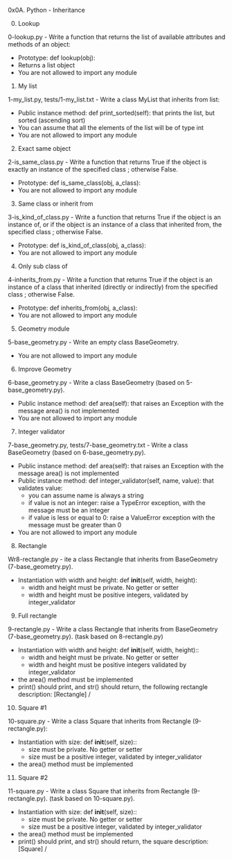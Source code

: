 0x0A. Python - Inheritance

0. Lookup

0-lookup.py - Write a function that returns the list of available attributes and methods of an object:

- Prototype: def lookup(obj):
- Returns a list object
- You are not allowed to import any module


1. My list

1-my_list.py, tests/1-my_list.txt - Write a class MyList that inherits from list:

- Public instance method: def print_sorted(self): that prints the list, but sorted (ascending sort)
- You can assume that all the elements of the list will be of type int
- You are not allowed to import any module


2. Exact same object

2-is_same_class.py - Write a function that returns True if the object is exactly an instance of the specified class ; otherwise False.

- Prototype: def is_same_class(obj, a_class):
- You are not allowed to import any module


3. Same class or inherit from

3-is_kind_of_class.py - Write a function that returns True if the object is an instance of, or if the object is an instance of a class that inherited from, the specified class ; otherwise False.

- Prototype: def is_kind_of_class(obj, a_class):
- You are not allowed to import any module


4. Only sub class of

4-inherits_from.py - Write a function that returns True if the object is an instance of a class that inherited (directly or indirectly) from the specified class ; otherwise False.

- Prototype: def inherits_from(obj, a_class):
- You are not allowed to import any module


5. Geometry module

5-base_geometry.py - Write an empty class BaseGeometry.

- You are not allowed to import any module


6. Improve Geometry

6-base_geometry.py - Write a class BaseGeometry (based on 5-base_geometry.py).

- Public instance method: def area(self): that raises an Exception with the message area() is not implemented
- You are not allowed to import any module


7. Integer validator

7-base_geometry.py, tests/7-base_geometry.txt - Write a class BaseGeometry (based on 6-base_geometry.py).

- Public instance method: def area(self): that raises an Exception with the message area() is not implemented
- Public instance method: def integer_validator(self, name, value): that validates value:
  - you can assume name is always a string
  - if value is not an integer: raise a TypeError exception, with the message <name> must be an integer
  - if value is less or equal to 0: raise a ValueError exception with the message <name> must be greater than 0
- You are not allowed to import any module


8. Rectangle

Wr8-rectangle.py - ite a class Rectangle that inherits from BaseGeometry (7-base_geometry.py).

- Instantiation with width and height: def __init__(self, width, height):
  - width and height must be private. No getter or setter
  - width and height must be positive integers, validated by integer_validator


9. Full rectangle

9-rectangle.py - Write a class Rectangle that inherits from BaseGeometry (7-base_geometry.py). (task based on 8-rectangle.py)

- Instantiation with width and height: def __init__(self, width, height)::
  - width and height must be private. No getter or setter
  - width and height must be positive integers validated by integer_validator
- the area() method must be implemented
- print() should print, and str() should return, the following rectangle description: [Rectangle] <width>/<height>


10. Square #1

10-square.py - Write a class Square that inherits from Rectangle (9-rectangle.py):

- Instantiation with size: def __init__(self, size)::
  - size must be private. No getter or setter
  - size must be a positive integer, validated by integer_validator
- the area() method must be implemented


11. Square #2

11-square.py - Write a class Square that inherits from Rectangle (9-rectangle.py). (task based on 10-square.py).

- Instantiation with size: def __init__(self, size)::
  - size must be private. No getter or setter
  - size must be a positive integer, validated by integer_validator
- the area() method must be implemented
- print() should print, and str() should return, the square description: [Square] <width>/<height>
